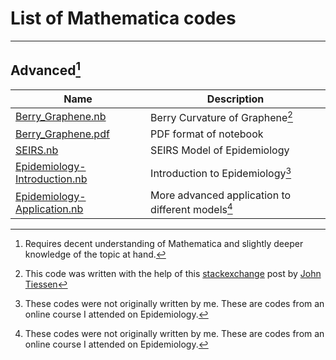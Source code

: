 # List of Mathematica codes 
---

## Advanced[^1]

| Name                                                                                                                                                                      | Description                      |
| ------------------------------------------------------------------------------------------------------------------------------------------------------------------------- | -------------------------------- |
| [Berry_Graphene.nb](https://github.com/Ravieroy/Computational-Physics/blob/main/MATHEMATICA_CODES/Berry_Graphene.nb "Berry_Graphene.nb")                                  | Berry Curvature of Graphene[^3]      |
| [Berry_Graphene.pdf](https://github.com/Ravieroy/Computational-Physics/blob/main/MATHEMATICA_CODES/Berry_Graphene.pdf "Berry_Graphene.pdf")                               | PDF format of notebook           |
| [SEIRS.nb](https://github.com/Ravieroy/Computational-Physics/blob/main/MATHEMATICA_CODES/SEIRS.nb "SEIRS.nb")                                                             | SEIRS Model of Epidemiology      |
| [Epidemiology-Introduction.nb](https://github.com/Ravieroy/Computational-Physics/blob/main/MATHEMATICA_CODES/Epidemiology-Introduction.nb "Epidemiology-Introduction.nb") | Introduction to Epidemiology[^2] |
| [Epidemiology-Application.nb](https://github.com/Ravieroy/Computational-Physics/blob/main/MATHEMATICA_CODES/Epidemiology-Application.nb "Epidemiology-Application.nb")    | More advanced application to different models[^2]                                 |

[^1]: Requires decent understanding of Mathematica and slightly deeper knowledge of the topic at hand. 
[^2]: These codes were not originally written by me. These are codes from an online course I attended on Epidemiology. 
[^3]: This code was written with the help of this [stackexchange](https://physics.stackexchange.com/questions/469259/derivation-of-the-berry-curvature-and-bloch-magnetic-moment-in-graphene)  post by [John Tiessen](https://physics.stackexchange.com/users/226674/john-tiessen)


